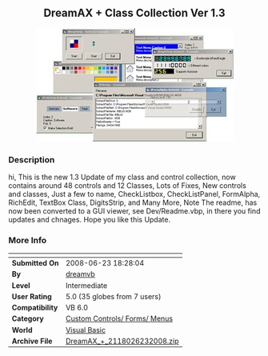 ﻿<div align="center">

## DreamAX \+ Class Collection Ver 1\.3

<img src="PIC20086231820392423.jpg">
</div>

### Description

hi, This is the new 1.3 Update of my class and control collection, now contains around 48 controls and 12 Classes, Lots of Fixes, New controls and classes, Just a few to name, CheckListbox, CheckListPanel, FormAlpha, RichEdit, TextBox Class, DigitsStrip, and Many More, Note The readme, has now been converted to a GUI viewer, see Dev/Readme.vbp, in there you find updates and chnages. Hope you like this Update.
 
### More Info
 


<span>             |<span>
---                |---
**Submitted On**   |2008-06-23 18:28:04
**By**             |[dreamvb](https://github.com/Planet-Source-Code/PSCIndex/blob/master/ByAuthor/dreamvb.md)
**Level**          |Intermediate
**User Rating**    |5.0 (35 globes from 7 users)
**Compatibility**  |VB 6\.0
**Category**       |[Custom Controls/ Forms/  Menus](https://github.com/Planet-Source-Code/PSCIndex/blob/master/ByCategory/custom-controls-forms-menus__1-4.md)
**World**          |[Visual Basic](https://github.com/Planet-Source-Code/PSCIndex/blob/master/ByWorld/visual-basic.md)
**Archive File**   |[DreamAX\_\+\_2118026232008\.zip](https://github.com/Planet-Source-Code/dreamvb-dreamax-class-collection-ver-1-3__1-69226/archive/master.zip)








